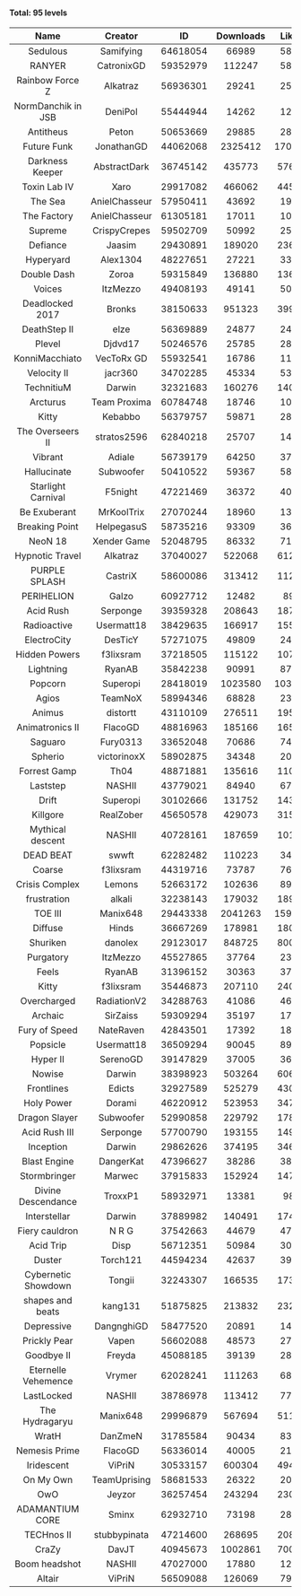 #### Total: 95 levels

| Name | Creator | ID | Downloads | Likes |
|:---:|:---:|:---:|:---:|:---:|
| Sedulous | Samifying | 64618054 | 66989 | 5803
| RANYER | CatronixGD | 59352979 | 112247 | 5898
| Rainbow Force Z | Alkatraz | 56936301 | 29241 | 2558
| NormDanchik in JSB | DeniPol | 55444944 | 14262 | 1200
| Antitheus | Peton | 50653669 | 29885 | 2844
| Future Funk | JonathanGD | 44062068 | 2325412 | 170242
| Darkness Keeper | AbstractDark | 36745142 | 435773 | 57690
| Toxin Lab IV | Xaro | 29917082 | 466062 | 44538
| The Sea | AnielChasseur | 57950411 | 43692 | 1982
| The Factory | AnielChasseur | 61305181 | 17011 | 1054
| Supreme | CrispyCrepes | 59502709 | 50992 | 2599
| Defiance | Jaasim | 29430891 | 189020 | 23653
| Hyperyard | Alex1304 | 48227651 | 27221 | 3351
| Double Dash | Zoroa | 59315849 | 136880 | 13609
| Voices | ItzMezzo | 49408193 | 49141 | 5006
| Deadlocked 2017 | Bronks | 38150633 | 951323 | 39951
| DeathStep II | elze | 56369889 | 24877 | 2492
| Plevel | Djdvd17 | 50246576 | 25785 | 2882
| KonniMacchiato | VecToRx GD | 55932541 | 16786 | 1135
| Velocity II | jacr360 | 34702285 | 45334 | 5349
| TechnitiuM | Darwin | 32321683 | 160276 | 14062
| Arcturus | Team Proxima | 60784748 | 18746 | 1083
| Kitty | Kebabbo | 56379757 | 59871 | 2806
| The Overseers II | stratos2596 | 62840218 | 25707 | 1448
| Vibrant | Adiale | 56739179 | 64250 | 3709
| Hallucinate | Subwoofer | 50410522 | 59367 | 5849
| Starlight Carnival | F5night | 47221469 | 36372 | 4038
| Be Exuberant | MrKoolTrix | 27070244 | 18960 | 1392
| Breaking Point | HelpegasuS | 58735216 | 93309 | 3612
| NeoN 18 | Xender Game | 52048795 | 86332 | 7112
| Hypnotic Travel | Alkatraz | 37040027 | 522068 | 61235
| PURPLE SPLASH | CastriX | 58600086 | 313412 | 11297
| PERIHELION | Galzo | 60927712 | 12482 | 891
| Acid Rush | Serponge | 39359328 | 208643 | 18784
| Radioactive | Usermatt18 | 38429635 | 166917 | 15545
| ElectroCity | DesTicY | 57271075 | 49809 | 2412
| Hidden Powers | f3lixsram | 37218505 | 115122 | 10768
| Lightning | RyanAB | 35842238 | 90991 | 8714
| Popcorn | Superopi | 28418019 | 1023580 | 103929
| Agios | TeamNoX | 58994346 | 68828 | 2313
| Animus | distortt | 43110109 | 276511 | 19554
| Animatronics II | FlacoGD | 48816963 | 185166 | 16550
| Saguaro | Fury0313 | 33652048 | 70686 | 7483
| Spherio | victorinoxX | 58902875 | 34348 | 2086
| Forrest Gamp | Th04 | 48871881 | 135616 | 11001
| Laststep | NASHII | 43779021 | 84940 | 6715
| Drift | Superopi | 30102666 | 131752 | 14321
| Killgore | RealZober | 45650578 | 429073 | 31524
| Mythical descent | NASHII | 40728161 | 187659 | 10153
| DEAD BEAT | swwft | 62282482 | 110223 | 3462
| Coarse | f3lixsram | 44319716 | 73787 | 7661
| Crisis Complex | Lemons | 52663172 | 102636 | 8936
| frustration | alkali | 32238143 | 179032 | 18992
| TOE III | Manix648 | 29443338 | 2041263 | 159272
| Diffuse | Hinds | 36667269 | 178981 | 18044
| Shuriken | danolex | 29123017 | 848725 | 80030
| Purgatory | ItzMezzo | 45527865 | 37764 | 2354
| Feels | RyanAB | 31396152 | 30363 | 3792
| Kitty | f3lixsram | 35446873 | 207110 | 24081
| Overcharged | RadiationV2 | 34288763 | 41086 | 4611
| Archaic | SirZaiss | 59309294 | 35197 | 1793
| Fury of Speed | NateRaven | 42843501 | 17392 | 1820
| Popsicle | Usermatt18 | 36509294 | 90045 | 8934
| Hyper II | SerenoGD | 39147829 | 37005 | 3609
| Nowise | Darwin | 38398923 | 503264 | 60677
| Frontlines | Edicts | 32927589 | 525279 | 43064
| Holy Power | Dorami | 46220912 | 523953 | 34701
| Dragon Slayer | Subwoofer | 52990858 | 229792 | 17821
| Acid Rush III | Serponge | 57700790 | 193155 | 14938
| Inception | Darwin | 29862626 | 374195 | 34686
| Blast Engine | DangerKat | 47396627 | 38286 | 3882
| Stormbringer | Marwec | 37915833 | 152924 | 14750
| Divine Descendance | TroxxP1 | 58932971 | 13381 | 981
| Interstellar | Darwin | 37889982 | 140491 | 17495
| Fiery cauldron | N R G | 37542663 | 44679 | 4737
| Acid Trip | Disp | 56712351 | 50984 | 3098
| Duster | Torch121 | 44594234 | 42637 | 3978
| Cybernetic Showdown  | Tongii | 32243307 | 166535 | 17393
| shapes and beats | kang131 | 51875825 | 213832 | 23271
| Depressive | DangnghiGD | 58477520 | 20891 | 1490
| Prickly Pear | Vapen | 56602088 | 48573 | 2702
| Goodbye II | Freyda | 45088185 | 39139 | 2864
| Eternelle Vehemence | Vrymer | 62028241 | 111263 | 6875
| LastLocked | NASHII | 38786978 | 113412 | 7767
| The Hydragaryu | Manix648 | 29996879 | 567694 | 51156
| WratH | DanZmeN | 31785584 | 90434 | 8315
| Nemesis Prime | FlacoGD | 56336014 | 40005 | 2179
| Iridescent | ViPriN | 30533157 | 600304 | 49477
| On My Own | TeamUprising | 58681533 | 26322 | 2059
| OwO | Jeyzor | 36257454 | 243294 | 23031
| ADAMANTIUM CORE | Sminx | 62932710 | 73198 | 2888
| TECHnos II | stubbypinata | 47214600 | 268695 | 20807
| CraZy | DavJT | 40945673 | 1002861 | 70032
| Boom headshot | NASHII | 47027000 | 17880 | 1261
| Altair | ViPriN | 56509088 | 126069 | 7943
